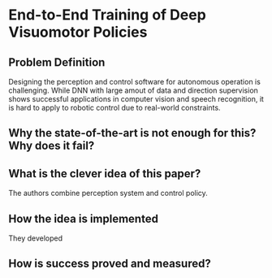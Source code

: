 # End-to-End Training of Deep Visuomotor Policies

## Problem Definition
Designing the perception and control software for autonomous operation is challenging. While DNN with large amout of data and direction supervision shows successful applications in computer vision and speech recognition, it is hard to apply to robotic control due to real-world constraints. 
## Why the state-of-the-art is not enough for this? Why does it fail?

## What is the clever idea of this paper?
The authors combine perception system and control policy. 

## How the idea is implemented
They developed 
##  How is success proved and measured?
